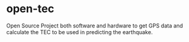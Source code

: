 open-tec
========

Open Source Project both software and hardware to get GPS data and calculate the TEC to be used in predicting the earthquake.